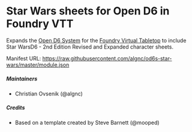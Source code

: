 # Star Wars sheets for Open D6 in Foundry VTT

Expands the [Open D6 System](https://gitlab.com/vtt2/opend6-space) for the [Foundry Virtual Tabletop](https://foundryvtt.com) to include Star WarsD6 - 2nd Edition Revised and Expanded character sheets.

Manifest URL: https://raw.githubusercontent.com/algnc/od6s-star-wars/master/module.json 

##### Maintainers
* Christian Ovsenik (@algnc) 

##### Credits
* Based on a template created by Steve Barnett (@mooped)

